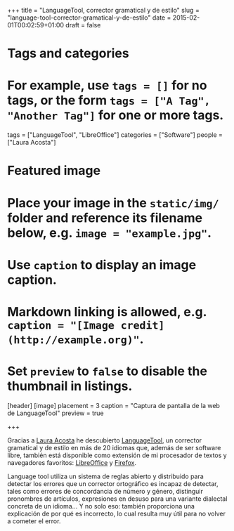 +++
title = "LanguageTool, corrector gramatical y de estilo"
slug = "language-tool-corrector-gramatical-y-de-estilo"
date = 2015-02-01T00:02:59+01:00
draft = false

# Tags and categories
# For example, use `tags = []` for no tags, or the form `tags = ["A Tag", "Another Tag"]` for one or more tags.
tags = ["LanguageTool", "LibreOffice"]
categories = ["Software"]
people = ["Laura Acosta"]

# Featured image
# Place your image in the `static/img/` folder and reference its filename below, e.g. `image = "example.jpg"`.
# Use `caption` to display an image caption.
#   Markdown linking is allowed, e.g. `caption = "[Image credit](http://example.org)"`.
# Set `preview` to `false` to disable the thumbnail in listings.
[header]
[image]
placement = 3
caption = "Captura de pantalla de la web de LanguageTool"
preview = true

+++

Gracias a <a href="http://lauraacosta.es" class="ext" target="_blank">Laura Acosta</a> he descubierto <a href="http://languagetool.org/" class="ext" target="_blank">LanguageTool</a>, un corrector gramatical y de estilo en más de 20 idiomas que, además de ser software libre, también está disponible como extensión de mi procesador de textos y navegadores favoritos: <a href="https://libreoffice.org" class="ext" target="_blank">LibreOffice</a> y <a href="https://www.mozilla.org/es-ES/firefox/desktop/" class="ext" target="_blank">Firefox</a>.</p>
<p>Language tool utiliza un sistema de reglas abierto y distribuido para detectar los errores que un corrector ortográfico es incapaz de detectar, tales como errores de concordancia de número y género, distinguir pronombres de artículos, expresiones en desuso para una variante dialectal concreta de un idioma... Y no solo eso: también proporciona una explicación de por qué es incorrecto, lo cual resulta muy útil para no volver a cometer el error.</p>
